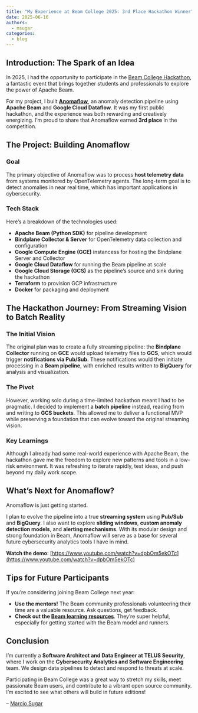 ```yaml
---
title: "My Experience at Beam College 2025: 3rd Place Hackathon Winner"
date: 2025-06-16
authors:
  - msugar
categories:
  - blog
---
```

<!--
Licensed under the Apache License, Version 2.0 (the "License");
you may not use this file except in compliance with the License.
You may obtain a copy of the License at
http://www.apache.org/licenses/LICENSE-2.0
Unless required by applicable law or agreed to in writing, software
distributed under the License is distributed on an "AS IS" BASIS,
WITHOUT WARRANTIES OR CONDITIONS OF ANY KIND, either express or implied.
See the License for the specific language governing permissions and
limitations under the License.
-->

## Introduction: The Spark of an Idea

In 2025, I had the opportunity to participate in the [Beam College Hackathon](https://beamcollege.dev/hackathon/), a fantastic event that brings together students and professionals to explore the power of Apache Beam.

For my project, I built **[Anomaflow](https://github.com/msugar/anomaflow)**, an anomaly detection pipeline using **Apache Beam** and **Google Cloud Dataflow**. It was my first public hackathon, and the experience was both rewarding and creatively energizing. I’m proud to share that Anomaflow earned **3rd place** in the competition.

## The Project: Building Anomaflow

### Goal

The primary objective of Anomaflow was to process **host telemetry data** from systems monitored by OpenTelemetry agents. The long-term goal is to detect anomalies in near real time, which has important applications in cybersecurity.

### Tech Stack

Here’s a breakdown of the technologies used:

- **Apache Beam (Python SDK)** for pipeline development
- **Bindplane Collector & Server** for OpenTelemetry data collection and configuration
- **Google Compute Engine (GCE)** instancess for hosting the Bindplane Server and Collector
- **Google Cloud Dataflow** for running the Beam pipeline at scale
- **Google Cloud Storage (GCS)** as the pipeline’s source and sink during the hackathon
- **Terraform** to provision GCP infrastructure
- **Docker** for packaging and deployment

## The Hackathon Journey: From Streaming Vision to Batch Reality

### The Initial Vision

The original plan was to create a fully streaming pipeline: the **Bindplane Collector** running on **GCE** would upload telemetry files to **GCS**, which would trigger **notifications via Pub/Sub**. These notifications would then initiate processing in a **Beam pipeline**, with enriched results written to **BigQuery** for analysis and visualization.

### The Pivot

However, working solo during a time-limited hackathon meant I had to be pragmatic. I decided to implement a **batch pipeline** instead, reading from and writing to **GCS buckets**. This allowed me to deliver a functional MVP while preserving a foundation that can evolve toward the original streaming vision.

### Key Learnings

Although I already had some real-world experience with Apache Beam, the hackathon gave me the freedom to explore new patterns and tools in a low-risk environment. It was refreshing to iterate rapidly, test ideas, and push beyond my daily work scope.

## What’s Next for Anomaflow?

Anomaflow is just getting started.

I plan to evolve the pipeline into a true **streaming system** using **Pub/Sub** and **BigQuery**. I also want to explore **sliding windows**, **custom anomaly detection models**, and **alerting mechanisms**. With its modular design and strong foundation in Beam, Anomaflow will serve as a base for several future cybersecurity analytics tools I have in mind.

**Watch the demo**: [https://www.youtube.com/watch?v=dpbOm5ekOTc](https://www.youtube.com/watch?v=dpbOm5ekOTc)

## Tips for Future Participants

If you’re considering joining Beam College next year:

- **Use the mentors!** The Beam community professionals volunteering their time are a valuable resource. Ask questions, get feedback.
- **Check out the [Beam learning resources](https://beam.apache.org/get-started/resources/learning-resources/)**. They’re super helpful, especially for getting started with the Beam model and runners.

## Conclusion

I’m currently a **Software Architect and Data Engineer at TELUS Security**, where I work on the **Cybersecurity Analytics and Software Engineering** team. We design data pipelines to detect and respond to threats at scale.

Participating in Beam College was a great way to stretch my skills, meet passionate Beam users, and contribute to a vibrant open source community. I’m excited to see what others will build in future editions!

– [Marcio Sugar](https://www.linkedin.com/in/marcio-sugar/)
